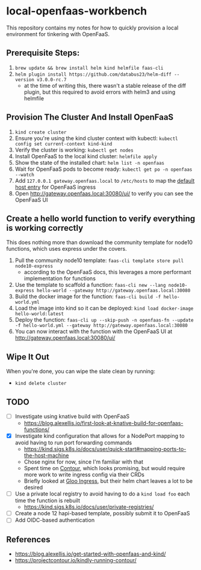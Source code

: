 # local-openfaas-workbench

This repository contains my notes for how to quickly provision a local environment for tinkering with OpenFaaS.

## Prerequisite Steps:

1. `brew update && brew install helm kind helmfile faas-cli`
2. `helm plugin install https://github.com/databus23/helm-diff --version v3.0.0-rc.7`
   * at the time of writing this, there wasn't a stable release of the diff plugin, but this required to avoid errors with helm3 and using helmfile

## Provision The Cluster And Install OpenFaaS

1. `kind create cluster`
2. Ensure you're using the kind cluster context with kubectl: `kubectl config set current-context kind-kind`
3. Verify the cluster is working: `kubectl get nodes`
4. Install OpenFaaS to the local kind cluster: `helmfile apply`
5. Show the state of the installed chart: `helm list -n openfaas`
6. Wait for OpenFaaS pods to become ready: `kubectl get po -n openfaas --watch`
7. Add `127.0.0.1 gateway.openfaas.local` to `/etc/hosts` to map the [default host entry](https://github.com/openfaas/faas-netes/blob/master/chart/openfaas/values.yaml#L118) for OpenFaaS ingress
8. Open http://gateway.openfaas.local:30080/ui/ to verify you can see the OpenFaaS UI

## Create a hello world function to verify everything is working correctly

This does nothing more than download the community template for node10 functions, which uses express under the covers.

1. Pull the community node10 template: `faas-cli template store pull node10-express`
   * according to the OpenFaaS docs, this leverages a more performant implementation for functions
2. Use the template to scaffold a function: `faas-cli new --lang node10-express hello-world --gateway http://gateway.openfaas.local:30080`
3. Build the docker image for the function: `faas-cli build -f hello-world.yml`
4. Load the image into kind so it can be deployed: `kind load docker-image hello-world:latest`
5. Deploy the function: `faas-cli up --skip-push -n openfaas-fn --update -f hello-world.yml --gateway http://gateway.openfaas.local:30080`
6. You can now interact with the function with the OpenFaaS UI at http://gateway.openfaas.local:30080/ui/

## Wipe It Out

When you're done, you can wipe the slate clean by running:

* `kind delete cluster`

## TODO

* [ ] Investigate using knative build with OpenFaaS
  * https://blog.alexellis.io/first-look-at-knative-build-for-openfaas-functions/
* [x] Investigate kind configuration that allows for a NodePort mapping to avoid having to run port forwarding commands
  * https://kind.sigs.k8s.io/docs/user/quick-start#mapping-ports-to-the-host-machine
  * Chose nginx for now, since I'm familiar with that
  * Spent time on [Contour](https://projectcontour.io), which looks promising, but would require more work to write ingress config via their CRDs
  * Briefly looked at [Gloo Ingress](https://docs.solo.io/gloo/latest/installation/ingress/), but their helm chart leaves a lot to be desired
* [ ] Use a private local registry to avoid having to do a `kind load foo` each time the function is rebuilt
  * https://kind.sigs.k8s.io/docs/user/private-registries/
* [ ] Create a node 12 hapi-based template, possibly submit it to OpenFaaS
* [ ] Add OIDC-based authentication

## References

* https://blog.alexellis.io/get-started-with-openfaas-and-kind/
* https://projectcontour.io/kindly-running-contour/